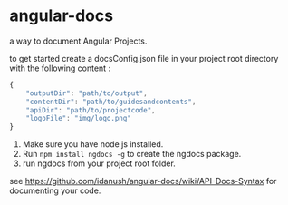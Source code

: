 # angular-docs


a way to document Angular Projects.

to get started create a docsConfig.json file in your project root directory with the following content :

````javascript
{ 
	"outputDir": "path/to/output",
	"contentDir": "path/to/guidesandcontents",
	"apiDir": "path/to/projectcode",
	"logoFile": "img/logo.png"
}
````

1. Make sure you have node js installed. 
1. Run `npm install ngdocs -g` to create the ngdocs package.
1. run ngdocs from your project root folder.

see https://github.com/idanush/angular-docs/wiki/API-Docs-Syntax for documenting your code.